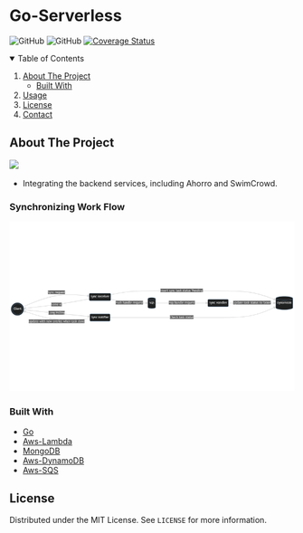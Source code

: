 # Go-Serverless
![GitHub](https://img.shields.io/github/workflow/status/noobj/go-serverless-services-integration/Go?style=plastic)  ![GitHub](https://img.shields.io/github/license/noobj/go-serverless-services-integration?color=blue&style=plastic) [![Coverage Status](https://coveralls.io/repos/github/noobj/go-serverless-services/badge.svg?branch=main)](https://coveralls.io/github/noobj/go-serverless-services?branch=main)
<!-- TABLE OF CONTENTS -->
<details open="open">
  <summary>Table of Contents</summary>
  <ol>
    <li>
      <a href="#about-the-project">About The Project</a>
      <ul>
        <li><a href="#built-with">Built With</a></li>
      </ul>
    </li>
    <li><a href="#usage">Usage</a></li>
    <li><a href="#license">License</a></li>
    <li><a href="#contact">Contact</a></li>
  </ol>
</details>

<!-- ABOUT THE PROJECT -->
## About The Project

<img src="https://miro.medium.com/max/1400/1*-CjH_wFqSuEYlkILQDZeaQ.png">

* Integrating the backend services, including Ahorro and SwimCrowd.

### Synchronizing Work Flow
<img src="./sync_workflow.png">

### Built With

* [Go](https://go.dev/)
* [Aws-Lambda](https://aws.amazon.com/lambda/)
* [MongoDB](https://www.mongodb.com/docs/drivers/go/current/)
* [Aws-DynamoDB](https://ap-southeast-1.console.aws.amazon.com/dynamodbv2/)
* [Aws-SQS](https://ap-southeast-1.console.aws.amazon.com/sqs/v2/home)

<!-- LICENSE -->
## License

Distributed under the MIT License. See `LICENSE` for more information.

